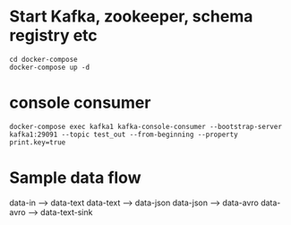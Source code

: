 # Start Kafka, zookeeper, schema registry etc
```
cd docker-compose
docker-compose up -d
```

# console consumer
```
docker-compose exec kafka1 kafka-console-consumer --bootstrap-server kafka1:29091 --topic test_out --from-beginning --property print.key=true
```

# Sample data flow

data-in  --> data-text
data-text --> data-json
data-json --> data-avro
data-avro --> data-text-sink